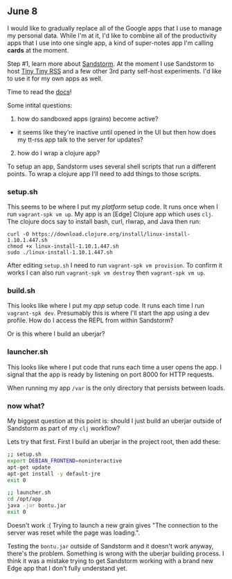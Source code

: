 ## June 8

I would like to gradually replace all of the Google apps that I use to manage my personal data. While I'm at it, I'd like to combine all of the productivity apps that I use into one single app, a kind of super-notes app I'm calling **cards** at the moment.

Step #1, learn more about [Sandstorm](https://sandstorm.io/). At the moment I use Sandstorm to host [Tiny Tiny RSS](https://tt-rss.org/) and a few other 3rd party self-host experiments. I'd like to use it for my own apps as well.

Time to read the [docs](https://docs.sandstorm.io/en/latest/)!

Some intital questions:
 1. how do sandboxed apps (grains) become active?
   - it seems like they're inactive until opened in the UI but then how does my tt-rss app talk to the server for updates?
 2. how do I wrap a clojure app?

To setup an app, Sandstorm uses several shell scripts that run a different points. To wrap a clojure app I'll need to add things to those scripts.

### setup.sh

This seems to be where I put my *platform* setup code. It runs once when I run `vagrant-spk vm up`. My app is an [Edge] Clojure app which uses `clj`. The clojure docs say to install bash, curl, rlwrap, and Java then run:

```
curl -O https://download.clojure.org/install/linux-install-1.10.1.447.sh
chmod +x linux-install-1.10.1.447.sh
sudo ./linux-install-1.10.1.447.sh
```

After editing `setup.sh` I need to run `vagrant-spk vm provision`. To confirm it works I can also run `vagrant-spk vm destroy` then `vagrant-spk vm up`.

### build.sh

This looks like where I put my *app* setup code. It runs each time I run `vagrant-spk dev`. Presumably this is where I'll start the app using a dev profile. How do I access the REPL from within Sandstorm?

Or is this where I build an uberjar?

### launcher.sh

This looks like where I put code that runs each time a user opens the app.  I signal that the app is ready by listening on port 8000 for HTTP requests.

When running my app `/var` is the only directory that persists between loads.

### now what?

My biggest question at this point is: should I just build an uberjar outside of Sandstorm as part of my `clj` workflow?

Lets try that first. First I build an uberjar in the project root, then add these:

```sh
;; setup.sh
export DEBIAN_FRONTEND=noninteractive
apt-get update
apt-get install -y default-jre
exit 0

;; launcher.sh
cd /opt/app
java -jar bontu.jar
exit 0
```

Doesn't work :( Trying to launch a new grain gives "The connection to the server was reset while the page was loading.".

Testing the `bontu.jar` outside of Sandstorm and it doesn't work anyway, there's the problem. Something is wrong with the uberjar building process. I think it was a mistake trying to get Sandstorm working with a brand new Edge app that I don't fully understand yet.

